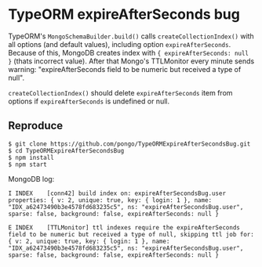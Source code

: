 # TypeORM expireAfterSeconds bug


TypeORM's `MongoSchemaBuilder.build()` calls `createCollectionIndex()` with all options (and default values), including option `expireAfterSeconds`. Because of this, MongoDB creates index with `{ expireAfterSeconds: null }` (thats incorrect value). After that Mongo's TTLMonitor every minute sends warning: "expireAfterSeconds field to be numeric but received a type of null".

`createCollectionIndex()` should delete `expireAfterSeconds` item from options if `expireAfterSeconds` is undefined or null.

## Reproduce

```console
$ git clone https://github.com/pongo/TypeORMExpireAfterSecondsBug.git
$ cd TypeORMExpireAfterSecondsBug
$ npm install
$ npm start
```

MongoDB log:

```
I INDEX    [conn42] build index on: expireAfterSecondsBug.user properties: { v: 2, unique: true, key: { login: 1 }, name: "IDX_a62473490b3e4578fd683235c5", ns: "expireAfterSecondsBug.user", sparse: false, background: false, expireAfterSeconds: null }

E INDEX    [TTLMonitor] ttl indexes require the expireAfterSeconds field to be numeric but received a type of null, skipping ttl job for: { v: 2, unique: true, key: { login: 1 }, name: "IDX_a62473490b3e4578fd683235c5", ns: "expireAfterSecondsBug.user", sparse: false, background: false, expireAfterSeconds: null }
```
